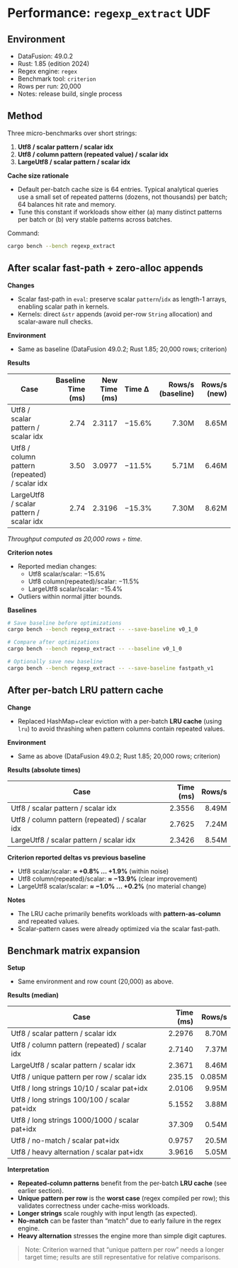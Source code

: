 # Performance: `regexp_extract` UDF

## Environment
- DataFusion: 49.0.2
- Rust: 1.85 (edition 2024)
- Regex engine: `regex`
- Benchmark tool: `criterion`
- Rows per run: 20,000
- Notes: release build, single process

## Method
Three micro-benchmarks over short strings:
1. **Utf8 / scalar pattern / scalar idx**
2. **Utf8 / column pattern (repeated value) / scalar idx**
3. **LargeUtf8 / scalar pattern / scalar idx**

**Cache size rationale**
- Default per-batch cache size is 64 entries. Typical analytical queries use a small set of repeated patterns (dozens, not thousands) per batch; 64 balances hit rate and memory.
- Tune this constant if workloads show either (a) many distinct patterns per batch or (b) very stable patterns across batches.

Command:
```bash
cargo bench --bench regexp_extract
```

## After scalar fast-path + zero-alloc appends

**Changes**
- Scalar fast-path in `eval`: preserve scalar `pattern`/`idx` as length-1 arrays, enabling scalar path in kernels.
- Kernels: direct `&str` appends (avoid per-row `String` allocation) and scalar-aware null checks.

**Environment**
- Same as baseline (DataFusion 49.0.2; Rust 1.85; 20,000 rows; criterion)

**Results**

| Case                                      | Baseline Time (ms) | New Time (ms) | Time Δ        | Rows/s (baseline) | Rows/s (new) |
|-------------------------------------------|--------------------:|--------------:|:--------------|------------------:|-------------:|
| Utf8 / scalar pattern / scalar idx        | 2.74               | 2.3117        | −15.6%        | 7.30M            | 8.65M        |
| Utf8 / column pattern (repeated) / scalar idx | 3.50           | 3.0977        | −11.5%        | 5.71M            | 6.46M        |
| LargeUtf8 / scalar pattern / scalar idx   | 2.74               | 2.3196        | −15.3%        | 7.30M            | 8.62M        |

_Throughput computed as 20,000 rows ÷ time._

**Criterion notes**
- Reported median changes:
    - Utf8 scalar/scalar: −15.6%
    - Utf8 column(repeated)/scalar: −11.5%
    - LargeUtf8 scalar/scalar: −15.4%
- Outliers within normal jitter bounds.

**Baselines**
```bash
# Save baseline before optimizations
cargo bench --bench regexp_extract -- --save-baseline v0_1_0

# Compare after optimizations
cargo bench --bench regexp_extract -- --baseline v0_1_0

# Optionally save new baseline
cargo bench --bench regexp_extract -- --save-baseline fastpath_v1
``````


## After per-batch LRU pattern cache

**Change**
- Replaced HashMap+clear eviction with a per-batch **LRU cache** (using `lru`) to avoid thrashing when pattern columns contain repeated values.

**Environment**
- Same as above (DataFusion 49.0.2; Rust 1.85; 20,000 rows; criterion)

**Results (absolute times)**

| Case                                      | Time (ms) | Rows/s      |
|-------------------------------------------|----------:|------------:|
| Utf8 / scalar pattern / scalar idx        | 2.3556    | 8.49M       |
| Utf8 / column pattern (repeated) / scalar idx | 2.7625 | 7.24M       |
| LargeUtf8 / scalar pattern / scalar idx   | 2.3426    | 8.54M       |


**Criterion reported deltas vs previous baseline**
- Utf8 scalar/scalar: **≈ +0.8% … +1.9%** (within noise)
- Utf8 column(repeated)/scalar: **≈ −13.9%** (clear improvement)
- LargeUtf8 scalar/scalar: **≈ −1.0% … +0.2%** (no material change)

**Notes**
- The LRU cache primarily benefits workloads with **pattern-as-column** and repeated values.
- Scalar-pattern cases were already optimized via the scalar fast-path.


## Benchmark matrix expansion

**Setup**
- Same environment and row count (20,000) as above.

**Results (median)**

| Case                                          | Time (ms) | Rows/s   |
|-----------------------------------------------|----------:|---------:|
| Utf8 / scalar pattern / scalar idx            | 2.2976    | 8.70M    |
| Utf8 / column pattern (repeated) / scalar idx | 2.7140    | 7.37M    |
| LargeUtf8 / scalar pattern / scalar idx       | 2.3671    | 8.46M    |
| Utf8 / unique pattern per row / scalar idx    | 235.15    | 0.085M   |
| Utf8 / long strings 10/10 / scalar pat+idx    | 2.0106    | 9.95M    |
| Utf8 / long strings 100/100 / scalar pat+idx  | 5.1552    | 3.88M    |
| Utf8 / long strings 1000/1000 / scalar pat+idx| 37.309    | 0.54M    |
| Utf8 / no-match / scalar pat+idx              | 0.9757    | 20.5M    |
| Utf8 / heavy alternation / scalar pat+idx     | 3.9616    | 5.05M    |

**Interpretation**
- **Repeated-column patterns** benefit from the per-batch **LRU cache** (see earlier section).
- **Unique pattern per row** is the **worst case** (regex compiled per row); this validates correctness under cache-miss workloads.
- **Longer strings** scale roughly with input length (as expected).
- **No-match** can be faster than “match” due to early failure in the regex engine.
- **Heavy alternation** stresses the engine more than simple digit captures.

> Note: Criterion warned that “unique pattern per row” needs a longer target time; results are still representative for relative comparisons.
